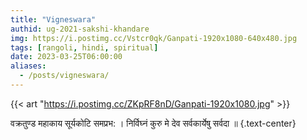 ```yaml
---
title: "Vigneswara"
authid: ug-2021-sakshi-khandare
img: https://i.postimg.cc/Vstcr0qk/Ganpati-1920x1080-640x480.jpg
tags: [rangoli, hindi, spiritual]
date: 2023-03-25T06:00:00
aliases:
  - /posts/vigneswara/
---
```


{{< art "https://i.postimg.cc/ZKpRF8nD/Ganpati-1920x1080.jpg" >}}

वक्रतुण्ड महाकाय सूर्यकोटि समप्रभ: ।
निर्विघ्नं कुरु मे देव सर्वकार्येषु सर्वदा ॥
{.text-center}
